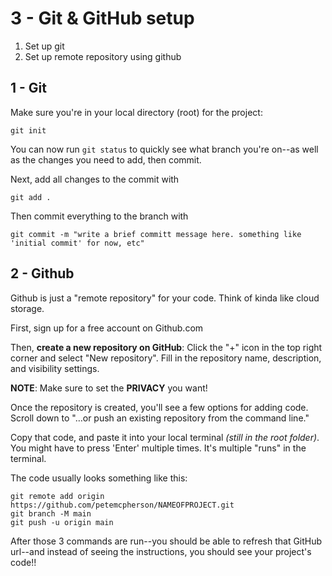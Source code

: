 # 3 - Git & GitHub setup

1. Set up git
2. Set up remote repository using github

## 1 - Git
Make sure you're in your local directory (root) for the project:
```
git init
```

You can now run `git status` to quickly see what branch you're on--as well as the changes you need to add, then commit.

Next, add all changes to the commit with
```
git add .
```

Then commit everything to the branch with
```
git commit -m "write a brief committ message here. something like 'initial commit' for now, etc"
```


## 2 - Github
Github is just a "remote repository" for your code. Think of kinda like cloud storage.

First, sign up for a free account on Github.com

Then, **create a new repository on GitHub**: Click the "+" icon in the top right corner and select "New repository". Fill in the repository name, description, and visibility settings.

**NOTE**: Make sure to set the **PRIVACY** you want! 

Once the repository is created, you'll see a few options for adding code. Scroll down to "…or push an existing repository from the command line."

Copy that code, and paste it into your local terminal *(still in the root folder)*. You might have to press 'Enter' multiple times. It's multiple "runs" in the terminal.

The code usually looks something like this:

```
git remote add origin https://github.com/petemcpherson/NAMEOFPROJECT.git
git branch -M main
git push -u origin main
```

After those 3 commands are run--you should be able to refresh that GitHub url--and instead of seeing the instructions, you should see your project's code!!